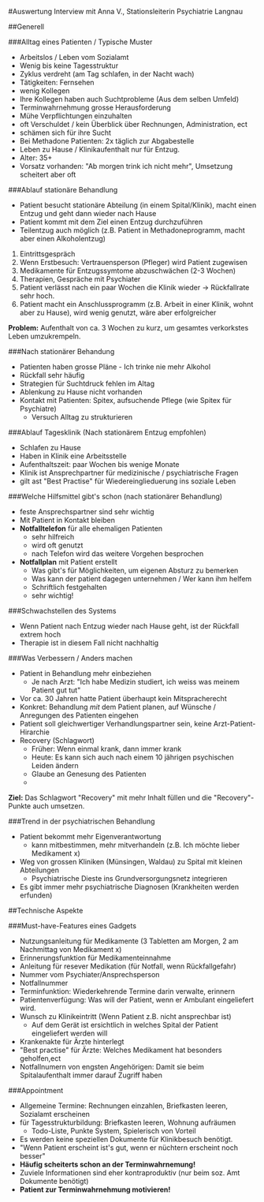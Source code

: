 #Auswertung Interview mit Anna V., Stationsleiterin Psychiatrie Langnau


##Generell

###Alltag eines Patienten / Typische Muster
* Arbeitslos / Leben vom Sozialamt
* Wenig bis keine Tagesstruktur
* Zyklus verdreht (am Tag schlafen, in der Nacht wach)
* Tätigkeiten: Fernsehen
* wenig Kollegen
*  Ihre Kollegen haben auch Suchtprobleme (Aus dem selben Umfeld)
* Terminwahrnehmung grosse Herausforderung
* Mühe Verpflichtungen einzuhalten
* oft Verschuldet / kein Überblick über Rechnungen, Administration, ect
* schämen sich für ihre Sucht
* Bei Methadone Patienten: 2x täglich zur Abgabestelle
* Leben zu Hause / Klinikaufenthalt nur für Entzug.
* Alter: 35+
* Vorsatz vorhanden: "Ab morgen trink ich nicht mehr", Umsetzung scheitert aber oft


###Ablauf stationäre Behandlung
* Patient besucht stationäre Abteilung (in einem Spital/Klinik), macht einen Entzug und geht dann wieder nach Hause
* Patient kommt mit dem Ziel einen Entzug durchzuführen
* Teilentzug auch möglich (z.B. Patient in Methadoneprogramm, macht aber einen Alkoholentzug)

1. Eintrittsgespräch
2. Wenn Erstbesuch: Vertrauensperson (Pfleger) wird Patient zugewisen
2. Medikamente für Entzugssymtome abzuschwächen (2-3 Wochen)
3. Therapien, Gespräche mit Psychiater
4. Patient verlässt nach ein paar Wochen die Klinik wieder -> Rückfallrate sehr hoch.
5. Patient macht ein Anschlussprogramm (z.B. Arbeit in einer Klinik, wohnt aber zu Hause), wird wenig genutzt, wäre aber erfolgreicher

**Problem:** Aufenthalt von ca. 3 Wochen zu kurz, um gesamtes verkorkstes Leben umzukrempeln.


###Nach stationärer Behandung
* Patienten haben grosse Pläne - Ich trinke nie mehr Alkohol
* Rückfall sehr häufig
* Strategien für Suchtdruck fehlen im Altag
* Ablenkung zu Hause nicht vorhanden
* Kontakt mit Patienten: Spitex, aufsuchende Pflege (wie Spitex für Psychiatre)
  * Versuch Alltag zu strukturieren

###Ablauf Tagesklinik (Nach stationärem Entzug empfohlen)
* Schlafen zu Hause
* Haben in Klinik eine Arbeitsstelle
* Aufenthaltszeit: paar Wochen bis wenige Monate
* Klinik ist Ansprechpartner für medizinische / psychiatrische Fragen
* gilt ast "Best Practise" für Wiedereinglieduerung ins soziale Leben


###Welche Hilfsmittel gibt's schon (nach stationärer Behandlung)
* feste Ansprechspartner sind sehr wichtig
* Mit Patient in Kontakt bleiben
* **Notfalltelefon** für alle ehemaligen Patienten
  * sehr hilfreich
  * wird oft genutzt
  * nach Telefon wird das weitere Vorgehen besprochen
* **Notfallplan** mit Patient erstellt
  * Was gibt's für Möglichkeiten, um eigenen Absturz zu bemerken
  * Was kann der patient dagegen unternehmen / Wer kann ihm helfem
  * Schriftlich festgehalten
  * sehr wichtig!
 
###Schwachstellen des Systems
* Wenn Patient nach Entzug wieder nach Hause geht, ist der Rückfall extrem hoch
* Therapie ist in diesem Fall nicht nachhaltig

###Was Verbessern / Anders machen
* Patient in Behandlung mehr einbeziehen
  * Je nach Arzt: "Ich habe Medizin studiert, ich weiss was meinem Patient gut tut"
* Vor ca. 30 Jahren hatte Patient überhaupt kein Mitspracherecht
* Konkret: Behandlung *mit* dem Patient planen, auf Wünsche / Anregungen des Patienten eingehen
* Patient soll gleichwertiger Verhandlungspartner sein, keine Arzt-Patient-Hirarchie
* Recovery (Schlagwort)
  * Früher: Wenn einmal krank, dann immer krank
  * Heute: Es kann sich auch nach einem 10 jährigen psychischen Leiden ändern
  * Glaube an Genesung des Patienten
  * 
**Ziel:** Das Schlagwort "Recovery" mit mehr Inhalt füllen und die "Recovery"-Punkte auch umsetzen.

###Trend in der psychiatrischen Behandlung
* Patient bekommt mehr Eigenverantwortung
  * kann mitbestimmen, mehr mitverhandeln (z.B. Ich möchte lieber Medikament x)
* Weg von grossen Kliniken (Münsingen, Waldau) zu Spital mit kleinen Abteilungen
  * Psychiatrische Dieste ins Grundversorgungsnetz integrieren
* Es gibt immer mehr psychiatrische Diagnosen (Krankheiten werden erfunden)

##Technische Aspekte

###Must-have-Features eines Gadgets
* Nutzungsanleitung für Medikamente (3 Tabletten am Morgen, 2 am Nachmittag von Medikament x)
* Erinnerungsfunktion für Medikamenteinnahme
* Anleitung für resever Medikation (für Notfall, wenn Rückfallgefahr)
* Nummer vom Psychiater/Ansprechsperson
* Notfallnummer
* Terminfunktion: Wiederkehrende Termine darin verwalte, erinnern
* Patientenverfügung: Was will der Patient, wenn er Ambulant eingeliefert wird.
* Wunsch zu Klinikeintritt (Wenn Patient z.B. nicht ansprechbar ist)
  * Auf dem Gerät ist ersichtlich in welches Spital der Patient eingeliefert werden will
* Krankenakte für Ärzte hinterlegt
* "Best practise" für Ärzte: Welches Medikament hat besonders geholfen,ect
* Notfallnumern von engsten Angehörigen: Damit sie beim Spitalaufenthalt immer darauf Zugriff haben


###Appointment
* Allgemeine Termine: Rechnungen einzahlen, Briefkasten leeren, Sozialamt erscheinen
* für Tagesstrukturbildung: Briefkasten leeren, Wohnung aufräumen
  * Todo-Liste, Punkte System, Spielerisch von Vorteil
* Es werden keine speziellen Dokumente für Klinikbesuch benötigt.
* "Wenn Patient erscheint ist's gut, wenn er nüchtern erscheint noch besser"
* **Häufig scheiterts schon an der Terminwahrnemung!**
* Zuviele Informationen sind eher kontraproduktiv (nur beim soz. Amt Dokumente benötigt)
* **Patient zur Terminwahrnehmung motivieren!**
